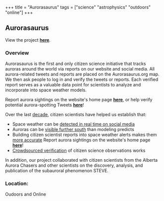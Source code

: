+++
title = "Aurorasaurus"
tags = ["science" "astrophysics" "outdoors" "online"]
+++

## Aurorasaurus

View the project [**here**](https://www.aurorasaurus.org/).

### Overview

Aurorasaurus is the first and only citizen science initiative that tracks auroras around the world via reports on our website and social media. All aurora-related tweets and reports are placed on the Aurorasaurus.org map. We then ask people to log in and verify the tweets or reports. Each verified report serves as a valuable data point for scientists to analyze and incorporate into space weather models.

Report aurora sightings on the website's home page [**here**](https://eprints.lancs.ac.uk/id/eprint/79750/), or help verify potential aurora-spotting Tweets [**here**](https://aurorasaurus.org/verify-tweets)!

Over the last [decade](http://blog.aurorasaurus.org/?p=724), citizen scientists have helped us establish that:
- Space weather can be [detected in real time on social media](https://agupubs.onlinelibrary.wiley.com/doi/full/10.1002/2015GL063709)
- Auroras can be [visible further south](https://doi.org/10.1002/2015SW001320) than modeling predicts
- Building citizen scientist reports into space weather alerts makes them [more accurate](https://agupubs.onlinelibrary.wiley.com/doi/full/10.1002/2016EA000167)
Report aurora sightings on the website's home page [**here**](https://eprints.lancs.ac.uk/id/eprint/79750/)!
- [Crowdsourced verification]() of citizen science observations works

In addition, our project collaborated with citizen scientists from the Alberta Aurora Chasers and other scientists on the discovery, analysis, and publication of the subauroral phenomenon STEVE.

### Location:
Oudoors and Online
